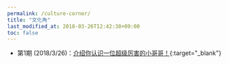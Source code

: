 ```yaml
---
permalink: /culture-corner/
title: "文化角"
last_modified_at: 2018-03-26T12:42:38+09:00
toc: false
---
```


* 第1期 (2018/3/26)：[介绍你认识一位超级厉害的小哥哥！](http://mp.weixin.qq.com/s/sNVtj4bhQv3VEJdSIJlMVw){:target="_blank"}
